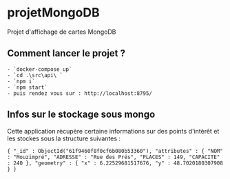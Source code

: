 # projetMongoDB
 Projet d'affichage de cartes MongoDB

## Comment lancer le projet ?
    - `docker-compose up` 
    - `cd .\src\api\ `
    - `npm i` 
    - `npm start` 
    - puis rendez vous sur : http://localhost:8795/

## Infos sur le stockage sous mongo

Cette application rècupère certaine informations sur des points d'intèrêt et les stockes sous la structure suivantes :

`{
    "_id" : ObjectId("61f9460f8f0cf6b080b53360"),
    "attributes" : {
        "NOM" : "Mouzimpré",
        "ADRESSE" : "Rue des Prés",
        "PLACES" : 149,
        "CAPACITE" : 240
    },
    "geometry" : {
        "x" : 6.22529681517676,
        "y" : 48.7020180307908
    }
}`
